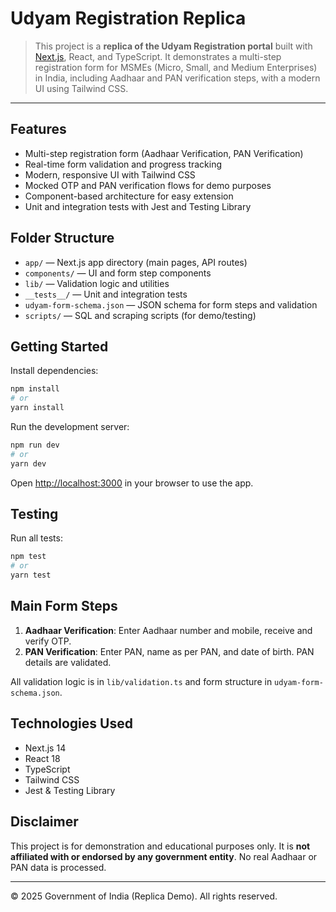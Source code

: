 # Udyam Registration Replica

> This project is a **replica of the Udyam Registration portal** built with [Next.js](https://nextjs.org/), React, and TypeScript. It demonstrates a multi-step registration form for MSMEs (Micro, Small, and Medium Enterprises) in India, including Aadhaar and PAN verification steps, with a modern UI using Tailwind CSS.

---

## Features

- Multi-step registration form (Aadhaar Verification, PAN Verification)
- Real-time form validation and progress tracking
- Modern, responsive UI with Tailwind CSS
- Mocked OTP and PAN verification flows for demo purposes
- Component-based architecture for easy extension
- Unit and integration tests with Jest and Testing Library

## Folder Structure

- `app/` — Next.js app directory (main pages, API routes)
- `components/` — UI and form step components
- `lib/` — Validation logic and utilities
- `__tests__/` — Unit and integration tests
- `udyam-form-schema.json` — JSON schema for form steps and validation
- `scripts/` — SQL and scraping scripts (for demo/testing)

## Getting Started

Install dependencies:

```bash
npm install
# or
yarn install
```

Run the development server:

```bash
npm run dev
# or
yarn dev
```

Open [http://localhost:3000](http://localhost:3000) in your browser to use the app.

## Testing

Run all tests:

```bash
npm test
# or
yarn test
```

## Main Form Steps

1. **Aadhaar Verification**: Enter Aadhaar number and mobile, receive and verify OTP.
2. **PAN Verification**: Enter PAN, name as per PAN, and date of birth. PAN details are validated.

All validation logic is in `lib/validation.ts` and form structure in `udyam-form-schema.json`.

## Technologies Used

- Next.js 14
- React 18
- TypeScript
- Tailwind CSS
- Jest & Testing Library

## Disclaimer

This project is for demonstration and educational purposes only. It is **not affiliated with or endorsed by any government entity**. No real Aadhaar or PAN data is processed.

---

© 2025 Government of India (Replica Demo). All rights reserved.
